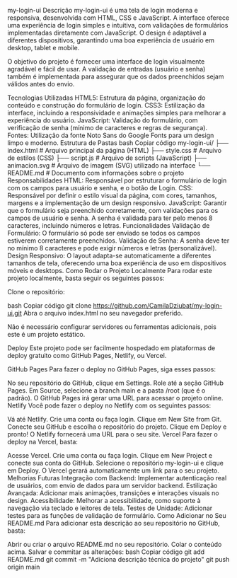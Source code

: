 my-login-ui
Descrição
my-login-ui é uma tela de login moderna e responsiva, desenvolvida com HTML, CSS e JavaScript. A interface oferece uma experiência de login simples e intuitiva, com validações de formulários implementadas diretamente com JavaScript. O design é adaptável a diferentes dispositivos, garantindo uma boa experiência de usuário em desktop, tablet e mobile.

O objetivo do projeto é fornecer uma interface de login visualmente agradável e fácil de usar. A validação de entradas (usuário e senha) também é implementada para assegurar que os dados preenchidos sejam válidos antes do envio.

Tecnologias Utilizadas
HTML5: Estrutura da página, organização do conteúdo e construção do formulário de login.
CSS3: Estilização da interface, incluindo a responsividade e animações simples para melhorar a experiência do usuário.
JavaScript: Validação do formulário, com verificação de senha (mínimo de caracteres e regras de segurança).
Fontes: Utilização da fonte Noto Sans do Google Fonts para um design limpo e moderno.
Estrutura de Pastas
bash
Copiar código
my-login-ui/
├── index.html         # Arquivo principal da página (HTML)
├── style.css          # Arquivo de estilos (CSS)
├── script.js          # Arquivo de scripts (JavaScript)
├── animacion.svg      # Arquivo de imagem (SVG) utilizado na interface
└── README.md          # Documento com informações sobre o projeto
Responsabilidades
HTML: Responsável por estruturar o formulário de login com os campos para usuário e senha, e o botão de Login.
CSS: Responsável por definir o estilo visual da página, com cores, tamanhos, margens e a implementação de um design responsivo.
JavaScript: Garantir que o formulário seja preenchido corretamente, com validações para os campos de usuário e senha. A senha é validada para ter pelo menos 8 caracteres, incluindo números e letras.
Funcionalidades
Validação de Formulário: O formulário só pode ser enviado se todos os campos estiverem corretamente preenchidos.
Validação de Senha: A senha deve ter no mínimo 8 caracteres e pode exigir números e letras (personalizável).
Design Responsivo: O layout adapta-se automaticamente a diferentes tamanhos de tela, oferecendo uma boa experiência de uso em dispositivos móveis e desktops.
Como Rodar o Projeto Localmente
Para rodar este projeto localmente, basta seguir os seguintes passos:

Clone o repositório:

bash
Copiar código
git clone https://github.com/CamilaDziubat/my-login-ui.git
Abra o arquivo index.html no seu navegador preferido.

Não é necessário configurar servidores ou ferramentas adicionais, pois este é um projeto estático.

Deploy
Este projeto pode ser facilmente hospedado em plataformas de deploy gratuito como GitHub Pages, Netlify, ou Vercel.

GitHub Pages
Para fazer o deploy no GitHub Pages, siga esses passos:

No seu repositório do GitHub, clique em Settings.
Role até a seção GitHub Pages.
Em Source, selecione a branch main e a pasta /root (que é o padrão).
O GitHub Pages irá gerar uma URL para acessar o projeto online.
Netlify
Você pode fazer o deploy no Netlify com os seguintes passos:

Vá até Netlify.
Crie uma conta ou faça login.
Clique em New Site from Git.
Conecte seu GitHub e escolha o repositório do projeto.
Clique em Deploy e pronto! O Netlify fornecerá uma URL para o seu site.
Vercel
Para fazer o deploy na Vercel, basta:

Acesse Vercel.
Crie uma conta ou faça login.
Clique em New Project e conecte sua conta do GitHub.
Selecione o repositório my-login-ui e clique em Deploy.
O Vercel gerará automaticamente um link para o seu projeto.
Melhorias Futuras
Integração com Backend: Implementar autenticação real de usuários, com envio de dados para um servidor backend.
Estilização Avançada: Adicionar mais animações, transições e interações visuais no design.
Acessibilidade: Melhorar a acessibilidade, como suporte à navegação via teclado e leitores de tela.
Testes de Unidade: Adicionar testes para as funções de validação de formulário.
Como Adicionar no Seu README.md
Para adicionar esta descrição ao seu repositório no GitHub, basta:

Abrir ou criar o arquivo README.md no seu repositório.
Colar o conteúdo acima.
Salvar e commitar as alterações:
bash
Copiar código
git add README.md
git commit -m "Adiciona descrição técnica do projeto"
git push origin main
